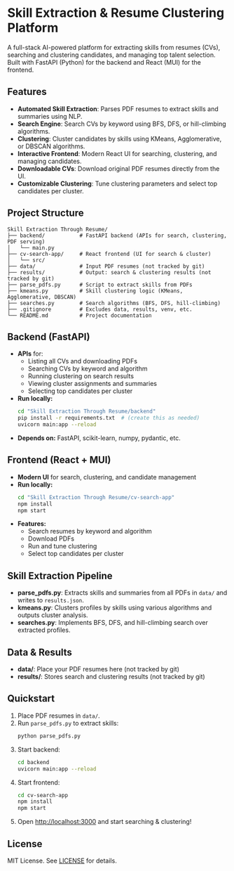 # Skill Extraction & Resume Clustering Platform

A full-stack AI-powered platform for extracting skills from resumes (CVs), searching and clustering candidates, and managing top talent selection. Built with FastAPI (Python) for the backend and React (MUI) for the frontend.

## Features

- **Automated Skill Extraction**: Parses PDF resumes to extract skills and summaries using NLP.
- **Search Engine**: Search CVs by keyword using BFS, DFS, or hill-climbing algorithms.
- **Clustering**: Cluster candidates by skills using KMeans, Agglomerative, or DBSCAN algorithms.
- **Interactive Frontend**: Modern React UI for searching, clustering, and managing candidates.
- **Downloadable CVs**: Download original PDF resumes directly from the UI.
- **Customizable Clustering**: Tune clustering parameters and select top candidates per cluster.

## Project Structure

```
Skill Extraction Through Resume/
├── backend/           # FastAPI backend (APIs for search, clustering, PDF serving)
│   └── main.py
├── cv-search-app/     # React frontend (UI for search & cluster)
│   └── src/
├── data/              # Input PDF resumes (not tracked by git)
├── results/           # Output: search & clustering results (not tracked by git)
├── parse_pdfs.py      # Script to extract skills from PDFs
├── kmeans.py          # Skill clustering logic (KMeans, Agglomerative, DBSCAN)
├── searches.py        # Search algorithms (BFS, DFS, hill-climbing)
├── .gitignore         # Excludes data, results, venv, etc.
└── README.md          # Project documentation
```

## Backend (FastAPI)

- **APIs** for:
  - Listing all CVs and downloading PDFs
  - Searching CVs by keyword and algorithm
  - Running clustering on search results
  - Viewing cluster assignments and summaries
  - Selecting top candidates per cluster
- **Run locally:**
  ```bash
  cd "Skill Extraction Through Resume/backend"
  pip install -r requirements.txt  # (create this as needed)
  uvicorn main:app --reload
  ```
- **Depends on:** FastAPI, scikit-learn, numpy, pydantic, etc.

## Frontend (React + MUI)

- **Modern UI** for search, clustering, and candidate management
- **Run locally:**
  ```bash
  cd "Skill Extraction Through Resume/cv-search-app"
  npm install
  npm start
  ```
- **Features:**
  - Search resumes by keyword and algorithm
  - Download PDFs
  - Run and tune clustering
  - Select top candidates per cluster

## Skill Extraction Pipeline

- **parse_pdfs.py**: Extracts skills and summaries from all PDFs in `data/` and writes to `results.json`.
- **kmeans.py**: Clusters profiles by skills using various algorithms and outputs cluster analysis.
- **searches.py**: Implements BFS, DFS, and hill-climbing search over extracted profiles.

## Data & Results

- **data/**: Place your PDF resumes here (not tracked by git)
- **results/**: Stores search and clustering results (not tracked by git)

## Quickstart

1. Place PDF resumes in `data/`.
2. Run `parse_pdfs.py` to extract skills:
   ```bash
   python parse_pdfs.py
   ```
3. Start backend:
   ```bash
   cd backend
   uvicorn main:app --reload
   ```
4. Start frontend:
   ```bash
   cd cv-search-app
   npm install
   npm start
   ```
5. Open [http://localhost:3000](http://localhost:3000) and start searching & clustering!

## License

MIT License. See [LICENSE](LICENSE) for details. 
